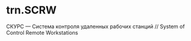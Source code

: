 # trn.SCRW
СКУРС — Система контроля удаленных рабочих станций // System of Control Remote Workstations
